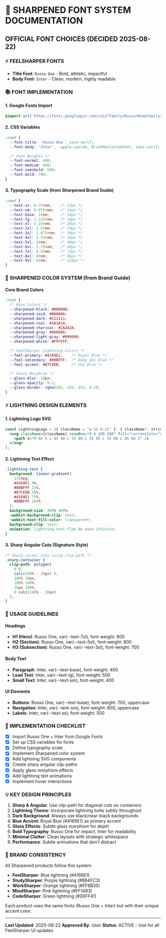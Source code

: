 # 🎯 SHARPENED FONT SYSTEM DOCUMENTATION

## OFFICIAL FONT CHOICES (DECIDED 2025-08-22)

### ⚡ FEELSHARPER FONTS
- **Title Font**: `Russo One` - Bold, athletic, impactful
- **Body Font**: `Inter` - Clean, modern, highly readable

### 📚 FONT IMPLEMENTATION

#### 1. Google Fonts Import
```css
@import url('https://fonts.googleapis.com/css2?family=Russo+One&family=Inter:wght@400;500;600;700&display=swap');
```

#### 2. CSS Variables
```css
:root {
  --font-title: 'Russo One', sans-serif;
  --font-body: 'Inter', -apple-system, BlinkMacSystemFont, sans-serif;
  
  /* Font Weights */
  --font-normal: 400;
  --font-medium: 500;
  --font-semibold: 600;
  --font-bold: 700;
}
```

#### 3. Typography Scale (from Sharpened Brand Guide)
```css
:root {
  --text-xs: 0.75rem;    /* 12px */
  --text-sm: 0.875rem;   /* 14px */
  --text-base: 1rem;     /* 16px */
  --text-lg: 1.125rem;   /* 18px */
  --text-xl: 1.25rem;    /* 20px */
  --text-2xl: 1.5rem;    /* 24px */
  --text-3xl: 1.875rem;  /* 30px */
  --text-4xl: 2.25rem;   /* 36px */
  --text-5xl: 3rem;      /* 48px */
  --text-6xl: 3.75rem;   /* 60px */
  --text-7xl: 4.5rem;    /* 72px */
  --text-8xl: 6rem;      /* 96px */
  --text-9xl: 8rem;      /* 128px */
}
```

### 🎨 SHARPENED COLOR SYSTEM (from Brand Guide)

#### Core Brand Colors
```css
:root {
  /* Base Colors */
  --sharpened-black: #000000;
  --sharpened-void: #0A0A0A;
  --sharpened-dark: #111111;
  --sharpened-coal: #1A1A1A;
  --sharpened-charcoal: #2A2A2A;
  --sharpened-gray: #666666;
  --sharpened-light-gray: #999999;
  --sharpened-white: #FFFFFF;
  
  /* FeelSharper Lightning Colors */
  --feel-primary: #4169E1;    /* Royal Blue */
  --feel-secondary: #00BFFF;  /* Deep Sky Blue */
  --feel-accent: #87CEEB;     /* Sky Blue */
  
  /* Glass Morphism */
  --glass-blur: 10px;
  --glass-opacity: 0.1;
  --glass-border: rgba(255, 255, 255, 0.1);
}
```

### ⚡ LIGHTNING DESIGN ELEMENTS

#### 1. Lightning Logo SVG
```jsx
const LightningLogo = ({ className = "w-12 h-12" }: { className?: string }) => (
  <svg className={className} viewBox="0 0 100 100" fill="currentColor">
    <path d="M 65 5 L 45 40 L 55 40 L 35 95 L 55 60 L 45 60 Z" />
  </svg>
);
```

#### 2. Lightning Text Effect
```css
.lightning-text {
  background: linear-gradient(
    135deg,
    #4169E1 0%,
    #00BFFF 25%,
    #87CEEB 50%,
    #4169E1 75%,
    #00BFFF 100%
  );
  background-size: 400% 400%;
  -webkit-background-clip: text;
  -webkit-text-fill-color: transparent;
  background-clip: text;
  animation: lightning-text-flow 8s ease infinite;
}
```

#### 3. Sharp Angular Cuts (Signature Style)
```css
/* Sharp corner cuts using clip-path */
.sharp-container {
  clip-path: polygon(
    0 0, 
    calc(100% - 30px) 0, 
    100% 30px, 
    100% 100%, 
    30px 100%, 
    0 calc(100% - 30px)
  );
}
```

### 📝 USAGE GUIDELINES

#### Headings
- **H1 (Hero)**: Russo One, var(--text-7xl), font-weight: 900
- **H2 (Section)**: Russo One, var(--text-5xl), font-weight: 800
- **H3 (Subsection)**: Russo One, var(--text-3xl), font-weight: 700

#### Body Text
- **Paragraph**: Inter, var(--text-base), font-weight: 400
- **Lead Text**: Inter, var(--text-lg), font-weight: 500
- **Small Text**: Inter, var(--text-sm), font-weight: 400

#### UI Elements
- **Buttons**: Russo One, var(--text-base), font-weight: 700, uppercase
- **Navigation**: Inter, var(--text-sm), font-weight: 600, uppercase
- **Labels**: Inter, var(--text-xs), font-weight: 500

### 🚀 IMPLEMENTATION CHECKLIST

- [x] Import Russo One + Inter from Google Fonts
- [x] Set up CSS variables for fonts
- [x] Define typography scale
- [x] Implement Sharpened color system
- [x] Add lightning SVG components
- [x] Create sharp angular clip-paths
- [x] Apply glass morphism effects
- [x] Add lightning text animations
- [x] Implement hover interactions

### 💡 KEY DESIGN PRINCIPLES

1. **Sharp & Angular**: Use clip-path for diagonal cuts on containers
2. **Lightning Theme**: Incorporate lightning bolts subtly throughout
3. **Dark Background**: Always use black/near-black backgrounds
4. **Blue Accent**: Royal Blue (#4169E1) as primary accent
5. **Glass Effects**: Subtle glass morphism for depth
6. **Bold Typography**: Russo One for impact, Inter for readability
7. **Minimal Clutter**: Clean layouts with strategic whitespace
8. **Performance**: Subtle animations that don't distract

### 🎯 BRAND CONSISTENCY

All Sharpened products follow this system:
- **FeelSharper**: Blue lightning (#4169E1)
- **StudySharper**: Purple lightning (#8B4FC3)
- **WorkSharper**: Orange lightning (#FF6B35)
- **MindSharper**: Pink lightning (#FF1493)
- **CodeSharper**: Green lightning (#00FF41)

Each product uses the same fonts (Russo One + Inter) but with their unique accent color.

---

**Last Updated**: 2025-08-22
**Approved By**: User
**Status**: ACTIVE - Use for all FeelSharper UI updates